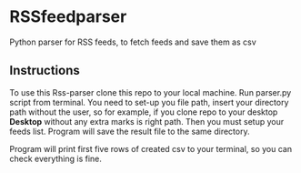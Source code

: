 # RSSfeedparser
Python parser for RSS feeds, to fetch feeds and save them as csv

## Instructions

To use this Rss-parser clone this repo to your local machine. Run parser.py script from terminal. You need to set-up you file path, insert your directory path without the user, so for example, if you clone repo to your desktop **Desktop** without any extra marks is right path. Then you must setup your feeds list. Program will save the result file to the same directory.

Program will print first five rows of created csv to your terminal, so you can check everything is fine.
